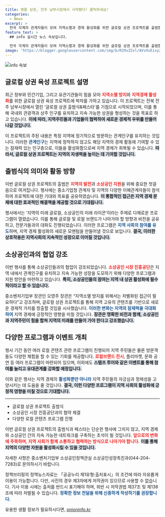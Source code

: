 ```yaml
---
title: 명품 상권, 전주 남부시장에서 시작됐다! 클릭하세요!
categories:
  - News
excerpt: >
  전국 각계의 관계자들이 모여 지역소멸과 경제 활성화를 위한 글로컬 상권 프로젝트를 출범합니다. 남부시장에서 열리는 이번 행사에서는 창의적인 상권팀들의 비전 공개와 흥미로운 토론이 이어집니다. 지역 상권의 미래가 궁금하다면 클릭하세요!
feature_text: >
  ## info 실시간 뉴스 속보입니다.

  전국 각계의 관계자들이 모여 지역소멸과 경제 활성화를 위한 글로컬 상권 프로젝트를 출범합니다. 남부시장에서 열리는 이번 행사에서는 창의적인 상권팀들의 비전 공개와 흥미로운 토론이 이어집니다. 지역 상권의 미래가 궁금하다면 클릭하세요!
image: 'https://blogger.googleusercontent.com/img/b/R29vZ2xl/AVvXsEixyZcFfHzMRdzZMjFBmAUKJYCLCGyLL1o632UiGVXcaFdKo_bkvkuCioo0uUKlGfBVcT3P84aROyZIXSBEx3Aw5nCQ3pTgDom1WDC4m8eifvWiAmWEEVb4x6G_l8C0QH225ldMjyaFvpxGEBGNO37VmDTDMHGhJPq73UglMfDca1-0aw/s1600/blogspot.png'
---
```


<p><img src="https://blogger.googleusercontent.com/img/b/R29vZ2xl/AVvXsEixyZcFfHzMRdzZMjFBmAUKJYCLCGyLL1o632UiGVXcaFdKo_bkvkuCioo0uUKlGfBVcT3P84aROyZIXSBEx3Aw5nCQ3pTgDom1WDC4m8eifvWiAmWEEVb4x6G_l8C0QH225ldMjyaFvpxGEBGNO37VmDTDMHGhJPq73UglMfDca1-0aw/s1600/blogspot.png" alt="info 속보" /></p>

<h2 data-ke-size="size26">글로컬 상권 육성 프로젝트 설명</h2>

<p data-ke-size="size16">최근 정부와 민간기업, 그리고 유관기관들이 힘을 모아 <b><span style="color: #ee2323;">지역소멸 방지</span></b>와 <b><span style="color: #ee2323;">지역경제 활성화</span></b>를 위한 글로컬 상권 육성 프로젝트에 박차를 가하고 있습니다. 이 프로젝트는 전북 전주 남부시장에서 열린 '글로컬 상권 출범식&페스타'를 기점으로 시작되었으며, 이를 통해 국내외 관광객과 상주 인구를 유치하고 지속 가능한 상권을 형성하는 것을 목표로 하고 있습니다. <b><span style="background-color: #21538527;">이에 따라, 지역주민들과 기업들이 협력하여 새로운 경제적 우위를 만들어 나갈 것입니다.</span></b></p>

<p data-ke-size="size16">이 프로젝트의 주된 내용은 특정 지역에 정기적으로 방문하는 관계인구를 유치하는 것입니다. 이러한 <b><span style="color: #1a5490;">관계인구</span></b>는 지역에 정착하지 않고도 해당 지역의 경제 활동에 기여할 수 있는 잠재력 있는 인구층으로, 이들을 활성화함으로써 지역 경제가 회복될 수 있습니다. <b><span style="background-color: #21538527;">따라서, 글로컬 상권 프로젝트는 지역의 자생력을 높이는 데 기여할 것입니다.</span></b></p>

<h2 data-ke-size="size26">출범식의 의미와 활동 방향</h2>

<p data-ke-size="size16">이번 글로컬 상권 프로젝트의 출범은 <b><span style="color: #ee2323;">지역의 발전</span></b>과 <b><span style="color: #ee2323;">소상공인 지원</span></b>을 위해 중요한 첫걸음으로 여겨집니다. 행사에는 중소기업청 관계자 및 지역의 다양한 이해관계자들이 참석하여 프로젝트에 대한 기대와 목표를 공유하였습니다. <b><span style="background-color: #21538527;">이 통합적인 접근은 지역 경제 문제에 대한 효과적인 해결책을 제공할 것으로 기대됩니다.</span></b></p>

<p data-ke-size="size16">행사에서는 ‘지역의 미래 글로컬, 소상공인의 미래 라이콘’이라는 주제로 다채로운 프로그램이 열렸습니다. 이를 통해 글로컬 및 로컬 브랜드가 나아가야 할 방향과 비전을 공유하고, 전문가들과의 대화도 진행되었습니다. 이러한 프로그램은 <b><span style="color: #1a5490;">지역 사회의 참여를 유도</span></b>하며, 지역 경제 활성화의 새로운 모멘텀을 만들어낼 것으로 보입니다. <b><span style="background-color: #21538527;">결국, 이러한 상호작용은 지역사회의 지속적인 성장으로 이어질 것입니다.</span></b></p>

<h2 data-ke-size="size26">소상공인과의 협업 강조</h2>

<p data-ke-size="size16">이번 행사를 통해 소상공인들과의 협업이 강조되었습니다. <b><span style="color: #ee2323;">소상공인 시장 진흥공단</span></b>은 지역 내에서 관계인구를 유치하고 지속 가능한 성장을 도모하기 위해 다양한 프로그램과 지원 방안을 마련하고 있습니다. <b><span style="background-color: #21538527;">특히, 소상공인들의 참여는 지역 내 상권 활성화에 필수적이라고 할 수 있습니다.</span></b></p>

<p data-ke-size="size16">중소벤처기업부 장관인 오영주 장관은 “지역소멸 방지를 위해서는 차별화된 접근이 필요하다”고 강조하며, 글로컬 상권 프로젝트를 통해 지역 고유의 콘텐츠를 기반으로 새로운 경제적 가치를 창출할 것임을 시사했습니다. <b><span style="color: #1a5490;">이러한 변화는 지역의 잠재력을 극대화하여</span></b> 지역 경제에 긍정적인 영향을 미칠 것입니다. <b><span style="background-color: #21538527;">장관은 명확한 비전과 함께, 소상공인과 지역주민이 힘을 합쳐 지역의 미래를 만들어 가야 한다고 강조했습니다.</span></b></p>

<h2 data-ke-size="size26">다양한 프로그램과 이벤트 개최</h2>

<p data-ke-size="size16">행사 기간 동안 여러 로컬 콘텐츠 관련 프로그램이 진행되어 지역 주민들은 물론 방문객들도 다양한 체험을 할 수 있는 기회를 제공합니다. <b><span style="color: #ee2323;">로컬브랜드 전시</span></b>, 플리마켓, 문화 공연 등 여러 프로그램이 마련되어 있으며, 이외에도 <b><span style="background-color: #21538527;">스탬프 투어와 같은 이벤트를 통해 참여를 늘리고 유대관계를 강화할 예정입니다.</span></b></p>

<p data-ke-size="size16">이와 같은 행사는 지역 경제의 <b><span style="color: #1a5490;">활성화뿐만 아니라</span></b> 지역 주민들의 자긍심과 정체성을 고양시키는 데 도움을 줄 것입니다. <b><span style="background-color: #21538527;">결국, 이런 다양한 프로그램이 지역 사회의 활성화에 긍정적 영향을 미칠 것으로 기대합니다.</span></b></p>

<hr>

<ul>
  <li>글로컬 상권 프로젝트 출범식</li>
  <li>소상공인 시장 진흥공단과의 협약 체결</li>
  <li>다양한 로컬 콘텐츠 프로그램 진행</li>
</ul>

<p data-ke-size="size16">이번 글로컬 상권 프로젝트의 출범식과 페스타는 단순한 행사에 그치지 않고, 지역 경제와 소상공인 간의 지속 가능한 네트워크를 구축하는 초석이 될 것입니다. <b><span style="color: #ee2323;">앞으로의 변화에 주목하며, 지역 사회가 함께 소통하고 협력하는 방식으로 나아가야 합니다.</span></b> <b><span style="background-color: #21538527;">이를 통해 지역의 다양한 자원을 활성화시킬 수 있을 것입니다.</span></b></p>

<p data-ke-size="size16">자세한 사항은 중소벤처기업부 소상공인정책관실 소상공인성장촉진과(044-204-7283)로 문의하시기 바랍니다.</p> 

<p data-ke-size="size16">정책브리핑의 정책뉴스자료는 「공공누리 제1유형:출처표시」의 조건에 따라 자유롭게 이용이 가능합니다. 다만, 사진의 경우 제3자에게 저작권이 있으므로 사용할 수 없습니다. 기사 이용 시에는 출처를 반드시 표기해야 하며, 위반 시 저작권법 제37조 및 제138조에 따라 처벌될 수 있습니다. <b><span style="color: #1a5490;">정확한 정보 전달을 위해 신중하게 작성하기를 권장합니다.</span></b></p>
유용한 생활 정보가 필요하시다면, <a href="https://onioninfo.kr" rel="dofollow">onioninfo.kr</a>


